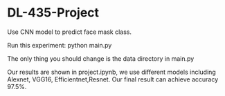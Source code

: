 # DL-435-Project

Use CNN model to predict face mask class.

Run this experiment:
python main.py

The only thing you should change is the data directory in main.py

Our results are shown in project.ipynb, we use different models including Alexnet, VGG16, Efficientnet,Resnet. Our final result can achieve accuracy 97.5%.
